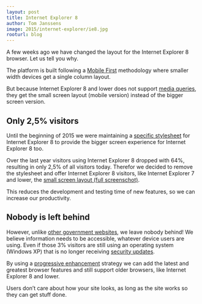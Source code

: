 ```yaml
---
layout: post
title: Internet Explorer 8
author: Tom Janssens
image: 2015/internet-explorer/ie8.jpg
rooturl: blog
---
```


A few weeks ago we have changed the layout for the Internet Explorer 8 browser. Let us tell you why.

The platform is built following a [Mobile First](http://zurb.com/word/mobile-first) methodology where smaller width devices get a single column layout.

But because Internet Explorer 8 and lower does not 
support [media queries](http://www.w3schools.com/cssref/css3_pr_mediaquery.asp), they get the small screen layout (mobile version) instead of the bigger screen version.

## Only 2,5% visitors

Until the beginning of 2015 we were maintaining a [specific stylesheet](http://jakearchibald.github.io/sass-ie/) for Internet Explorer 8 to provide the bigger screen experience for Internet Explorer 8 too.

Over the last year visitors using Internet Explorer 8 dropped with 64%, resulting in only 2,5% of all visitors today.
Therefor we decided to remove the stylesheet and offer Internet Explorer 8 visitors, like Internet Explorer 7 and lower, the <a href="{{site.url}}/images/blog/2015/internet-explorer/win7_ie_8.0.png" data-gallery="enabled">small screen layout (full screenschot)</a>.

This reduces the development and testing time of new features, so we can increase our productivity.

## Nobody is left behind

However, unlike [other government websites](http://www.vlaamseinfolijn.be/nieuws/vlaanderenbe-stopt-met-ondersteuning-ie8), we leave nobody behind!
We believe information needs to be accessible, whatever device users are using. Even if those 3% visitors are still using an operating system (Windows XP) that is no longer receiving [security updates](http://www.microsoft.com/en-us/windows/enterprise/end-of-support.aspx). 

By using a [progressive enhancement](http://en.wikipedia.org/wiki/Progressive_enhancement) strategy we can add the latest and greatest browser features and still support older browsers, like Internet Explorer 8 and lower.

Users don’t care about how your site looks, as long as the site works so they can get stuff done.

